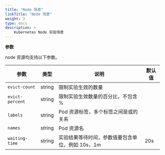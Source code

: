 ```yaml
---
title: "Node 场景"
linkTitle: "Node 场景"
weight: 3
type: docs
description: > 
    Kubernetes Node 实验场景
---
```


**参数**

node 资源均支持以下参数。

| 参数 | 类型 | 说明 | 默认值 |
| --- | --- | --- | --- |
| `evict-count` | string | 限制实验生效的数量 | |
| `evict-percent` | string | 限制实验生效数量的百分比，不包含 % | |
| `labels` | string | Pod 资源标签，多个标签之间是或的关系 | |
| `names` | string | Pod 资源名 | |
| `waiting-time` | string | 实验结果等待时间，参数值要包含单位，例如 10s，1m | 20s |
